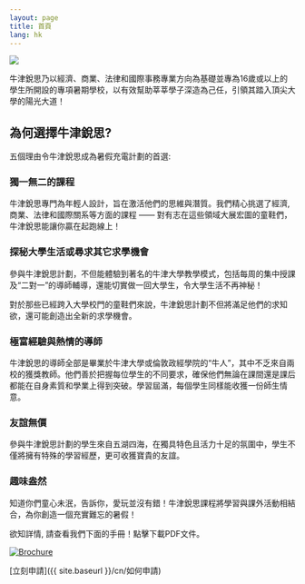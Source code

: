 ```yaml
---
layout: page
title: 首頁
lang: hk
---
```


![](https://dl.dropboxusercontent.com/u/516841/GlobalME/ox1.jpg)

<p class="lead">

牛津銳思乃以經濟、商業、法律和國際事務專業方向為基礎並專為16歲或以上的學生所開設的專項暑期學校，以有效幫助莘莘學子深造為己任，引領其踏入頂尖大學的陽光大道！
</p>

## 為何選擇牛津銳思?

五個理由令牛津銳思成為暑假充電計劃的首選:

### 獨一無二的課程

牛津銳思專門為年輕人設計，旨在激活他們的思維與潛質。我們精心挑選了經濟,商業、法律和國際關系等方面的課程 —— 對有志在這些領域大展宏圖的童鞋們，牛津銳思能讓你贏在起跑線上！

### 探秘大學生活或尋求其它求學機會

參與牛津銳思計劃，不但能體驗到著名的牛津大學教學模式，包括每周的集中授課及“二對一”的導師輔導，還能切實做一回大學生，令大學生活不再神秘！

對於那些已經跨入大學校門的童鞋們來說，牛津銳思計劃不但將滿足他們的求知欲，還可能創造出全新的求學機會。

### 極富經驗與熱情的導師

牛津銳思的導師全部是畢業於牛津大學或倫敦政經學院的“牛人”，其中不乏來自兩校的獲獎教師。他們善於把握每位學生的不同要求，確保他們無論在課間還是課后都能在自身素質和學業上得到突破。學習屆滿，每個學生同樣能收獲一份師生情意。

### 友誼無價

參與牛津銳思計劃的學生來自五湖四海，在獨具特色且活力十足的氛圍中，學生不僅將擁有特殊的學習經歷，更可收獲寶貴的友誼。

### 趣味盎然

知道你們童心未泯，告訴你，愛玩並沒有錯！牛津銳思課程將學習與課外活動相結合，為你創造一個充實難忘的暑假！ 

<p class="message">
欲知詳情, 請查看我們下面的手冊！點擊下載PDF文件。
</p>

[![Brochure](https://dl.dropboxusercontent.com/u/516841/GlobalME/booklethk.png)](https://dl.dropboxusercontent.com/u/516841/GlobalME/The%20Oxford%20Spires%20brochure%20%28Chinese%20-%20Traditional%29.pdf)

[立刻申請]({{ site.baseurl }}/cn/如何申請)
